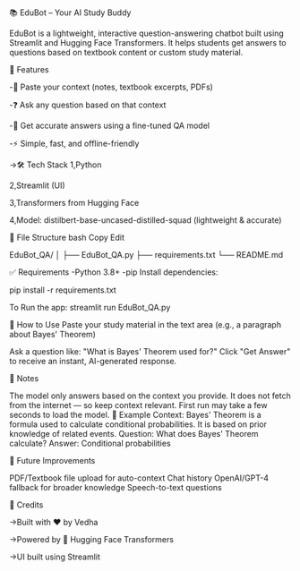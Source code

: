 📚 EduBot – Your AI Study Buddy

EduBot is a lightweight, interactive question-answering chatbot built using Streamlit and Hugging Face Transformers. It helps students get answers to questions based on textbook content or custom study material.


🚀 Features

-📖 Paste your context (notes, textbook excerpts, PDFs)

-❓ Ask any question based on that context

-🤖 Get accurate answers using a fine-tuned QA model

-⚡ Simple, fast, and offline-friendly

->🛠️ Tech Stack
1,Python

2,Streamlit (UI)

3,Transformers from Hugging Face

4,Model: distilbert-base-uncased-distilled-squad (lightweight & accurate)

📂 File Structure
bash
Copy
Edit


EduBot_QA/
│
├── EduBot_QA.py
├── requirements.txt
└── README.md

✅ Requirements
-Python 3.8+
-pip
Install dependencies:

pip install -r requirements.txt

To Run the app:
streamlit run EduBot_QA.py

🧠 How to Use
Paste your study material in the text area (e.g., a paragraph about Bayes' Theorem)

Ask a question like:
"What is Bayes' Theorem used for?"
Click "Get Answer" to receive an instant, AI-generated response.

📌 Notes

The model only answers based on the context you provide.
It does not fetch from the internet — so keep context relevant.
First run may take a few seconds to load the model.
📜 Example
Context:
Bayes' Theorem is a formula used to calculate conditional probabilities. It is based on prior knowledge of related events.
Question:
What does Bayes' Theorem calculate?
Answer:
Conditional probabilities

🧠 Future Improvements

PDF/Textbook file upload for auto-context
Chat history
OpenAI/GPT-4 fallback for broader knowledge
Speech-to-text questions

🙌 Credits

->Built with ❤️ by Vedha

->Powered by 🤖 Hugging Face Transformers

->UI built using Streamlit
